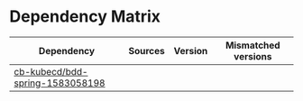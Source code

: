 # Dependency Matrix

Dependency | Sources | Version | Mismatched versions
---------- | ------- | ------- | -------------------
[cb-kubecd/bdd-spring-1583058198](https://github.com/cb-kubecd/bdd-spring-1583058198.git) |  | []() | 
